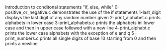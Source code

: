 Introduction to conditonal statements "if, else, while"
0-positive_or_negative.c demonstrates the use of the if statements
1-last_digit displays the last digit of any random number given
2-print_alphabet.c prints alphabets in lower case
3-print_alphabets.c prints the alphabets ini lower case and then in upper case followed with a new line
4-print_alphabt.c prints the lower case alphabets with the exception of e and q
5-print_numbers.c prints all single digits of base 10 starting from 0 and then prints a newline

